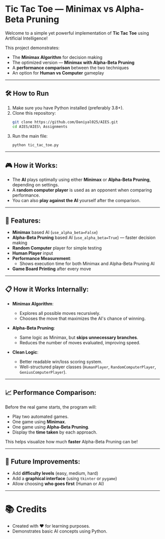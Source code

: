 # Tic Tac Toe — Minimax vs Alpha-Beta Pruning

Welcome to a simple yet powerful implementation of **Tic Tac Toe** using Artificial Intelligence!

This project demonstrates:
- The **Minimax Algorithm** for decision making
- The optimized version — **Minimax with Alpha-Beta Pruning**
- A **performance comparison** between the two techniques
- An option for **Human vs Computer** gameplay

---

## 🛠 How to Run

1. Make sure you have Python installed (preferably 3.8+).
2. Clone this repository:
    ```bash
    git clone https://github.com/Daniyal025/AIES.git
    cd AIES/AIES\ Assignments
    ```
3. Run the main file:
    ```bash
    python tic_tac_toe.py
    ```

---

## 🎮 How it Works:

- The **AI** plays optimally using either **Minimax** or **Alpha-Beta Pruning**, depending on settings.
- A **random computer player** is used as an opponent when comparing performance.
- You can also **play against the AI** yourself after the comparison.

---

## 🚀 Features:

- **Minimax** based AI (`use_alpha_beta=False`)
- **Alpha-Beta Pruning** based AI (`use_alpha_beta=True`) — faster decision making
- **Random Computer** player for simple testing
- **Human Player** input
- **Performance Measurement**:
  - Shows execution time for both Minimax and Alpha-Beta Pruning AI
- **Game Board Printing** after every move

---

## 📋 How it Works Internally:

- **Minimax Algorithm**:
  - Explores all possible moves recursively.
  - Chooses the move that maximizes the AI's chance of winning.
  
- **Alpha-Beta Pruning**:
  - Same logic as Minimax, but **skips unnecessary branches**.
  - Reduces the number of moves evaluated, improving speed.

- **Clean Logic**:
  - Better readable win/loss scoring system.
  - Well-structured player classes (`HumanPlayer`, `RandomComputerPlayer`, `GeniusComputerPlayer`).

---

## 📈 Performance Comparison:

Before the real game starts, the program will:
- Play two automated games.
- One game using **Minimax**.
- One game using **Alpha-Beta Pruning**.
- Display the **time taken** by each approach.

This helps visualize how much **faster** Alpha-Beta Pruning can be!

---

## 🎯 Future Improvements:

- Add **difficulty levels** (easy, medium, hard)
- Add a **graphical interface** (using `tkinter` or `pygame`)
- Allow choosing **who goes first** (Human or AI)

---

# 📚 Credits

- Created with ❤️ for learning purposes.
- Demonstrates basic AI concepts using Python.
